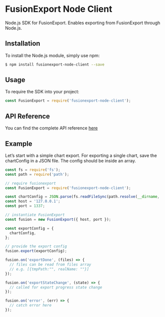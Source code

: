 # FusionExport Node Client

Node.js SDK for FusionExport. Enables exporting from FusionExport through Node.js.

## Installation
To install the Node.js module, simply use npm:

```bash
$ npm install fusionexport-node-client --save
```


## Usage

To require the SDK into your project:

```js
const FusionExport = require('fusionexport-node-client');
```
## API Reference

You can find the complete API reference [here](https://www.fusioncharts.com/dev/exporting-charts/using-fusionexport/sdk-api-reference/nodejs.html)

## Example
Let’s start with a simple chart export. For exporting a single chart, save the chartConfig in a JSON file. The config should be inside an array.
```js
const fs = require('fs');
const path = require('path');

// require fusionexport
const FusionExport = require('fusionexport-node-client');

const chartConfig = JSON.parse(fs.readFileSync(path.resolve(__dirname, 'chart-config-file.json')).toString());
const host = '127.0.0.1';
const port = 1337;

// instantiate FusionExport
const fusion = new FusionExport({ host, port });

const exportConfig = {
  chartConfig,
};

// provide the export config
fusion.export(exportConfig);

fusion.on('exportDone', (files) => {
  // files can be read from files array
  // e.g. [{tmpPath:"", realName: ""}]
});

fusion.on('exportStateChange', (state) => {
  // called for export progress state change
});

fusion.on('error', (err) => {
  // catch error here
});
```
